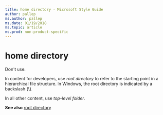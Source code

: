 ```yaml
---
title: home directory - Microsoft Style Guide
author: pallep
ms.author: pallep
ms.date: 01/19/2018
ms.topic: article
ms.prod: non-product-specific
---
```


# home directory

Don't use. 

In content for developers, use *root directory*
to refer to the starting point in a hierarchical file structure.
In Windows, the root directory is indicated by a backslash (\\). 

In all other content, use *top-level folder*.

**See also** [root directory](~/a-z-word-list-term-collections/r/root-directory.md)
